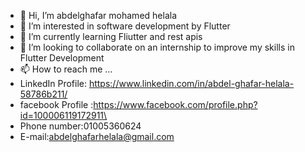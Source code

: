 - 👋 Hi, I’m abdelghafar mohamed helala
- 👀 I’m interested in software development by Flutter 
- 🌱 I’m currently learning Fliutter and rest apis
- 💞️ I’m looking to collaborate on an internship to improve my skills in Flutter Development
- 📫 How to reach me ...
 - LinkedIn Profile: https://www.linkedin.com/in/abdel-ghafar-helala-58786b211/
 - facebook Profile :https://www.facebook.com/profile.php?id=100006119172911\
 - Phone number:01005360624
 - E-mail:abdelghafarhelala@gmail.com

<!---
abdelghafarhelala/abdelghafarhelala is a ✨ special ✨ repository because its `README.md` (this file) appears on your GitHub profile.
You can click the Preview link to take a look at your changes.
--->
